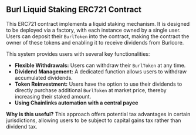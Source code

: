 ## Burl Liquid Staking ERC721 Contract

This ERC721 contract implements a liquid staking mechanism. It is designed to be deployed via a factory, with each instance owned by a single user. Users can deposit their `BurlToken` into the contract, making the contract the owner of these tokens and enabling it to receive dividends from Burlcore.

This system provides users with several key functionalities:
*   **Flexible Withdrawals:** Users can withdraw their `BurlToken` at any time.
*   **Dividend Management:** A dedicated function allows users to withdraw accumulated dividends.
*   **Token Reinvestment:** Users have the option to use their dividends to directly purchase additional `BurlToken` at market price, thereby increasing their staked amount.
*   **Using Chainlinks automation with a central payee**

**Why is this useful?**
This approach offers potential tax advantages in certain jurisdictions, allowing users to be subject to capital gains tax rather than dividend tax.
```

